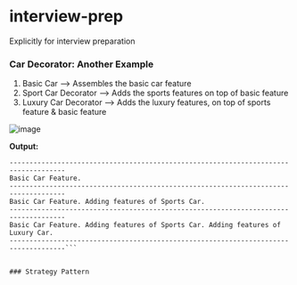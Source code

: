 # interview-prep
Explicitly for interview preparation

### Car Decorator: Another Example
1) Basic Car --> Assembles the basic car feature
2) Sport Car Decorator --> Adds the sports features on top of basic feature
3) Luxury Car Decorator --> Adds the luxury features, on top of sports feature & basic feature 

![image](https://github.com/ravibeli/interview-prep/assets/928202/2a9f3542-1715-4e7e-bc15-6922f912974d)

**Output:**

```> Task :DecoratorPatternTest.main()
------------------------------------------------------------------------------------
Basic Car Feature.
------------------------------------------------------------------------------------
Basic Car Feature. Adding features of Sports Car.
------------------------------------------------------------------------------------
Basic Car Feature. Adding features of Sports Car. Adding features of Luxury Car.
------------------------------------------------------------------------------------```


### Strategy Pattern
